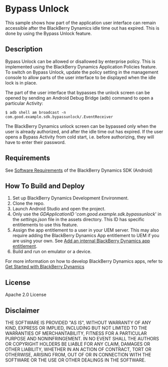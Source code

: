# Bypass Unlock

This sample shows how part of the application user interface can remain accessible after the BlackBerry Dynamics idle time out has expired. This is done
by using the Bypass Unlock feature.

## Description

Bypass Unlock can be allowed or disallowed by enterprise policy. This is implemented using the BlackBerry Dynamics Application Policies feature. To switch on Bypass Unlock, update the policy setting in the management console to allow parts of the user interface to be displayed when the idle lock is in place.

The part of the user interface that bypasses the unlock screen can be opened by sending an Android Debug Bridge (adb) command to open a particular Activity:

	$ adb shell am broadcast -n com.good.example.sdk.bypassunlock/.EventReceiver

The BlackBerry Dynamics unlock screen can be bypassed only when the user is already authorized, and after the idle time out has expired. If the user opens a Bypass Activity from cold start, i.e. before authorizing, they will have to enter their password.

## Requirements

See [Software Requirements](https://docs.blackberry.com/en/development-tools/blackberry-dynamics-sdk-android/current/blackberry-dynamics-sdk-android-devguide/gwj1489687014271) of the BlackBerry Dynamics SDK (Android) 

## How To Build and Deploy

1. Set up BlackBerry Dynamics Development Environment.
2. Clone the repo. 
3. Launch Android Studio and open the project.
4. Only use the *GDApplicationID* '*com.good.example.sdk.bypassunlock*' in the *settings.json* file in the assets directory. This ID has specific entitlements to use this feature.
5. Assign the app entitlement to a user in your UEM server. This may also require adding the BlackBerry Dynamics App entitlement to UEM if you are using your own. See [Add an internal BlackBerry Dynamics app entitlement](https://docs.blackberry.com/en/endpoint-management/blackberry-uem/current/managing-apps/managing-blackberry-dynamics-apps).
6. Build and run on emulator or a device.

For more information on how to develop BlackBerry Dynamics apps, refer to [Get Started with BlackBerry Dynamics](https://developers.blackberry.com/us/en/resources/get-started/blackberry-dynamics-getting-started) 

## License

Apache 2.0 License

## Disclaimer

THE SOFTWARE IS PROVIDED "AS IS", WITHOUT WARRANTY OF ANY KIND, EXPRESS OR IMPLIED, INCLUDING BUT NOT LIMITED TO THE WARRANTIES OF MERCHANTABILITY, FITNESS FOR A PARTICULAR PURPOSE AND NONINFRINGEMENT. IN NO EVENT SHALL THE AUTHORS OR COPYRIGHT HOLDERS BE LIABLE FOR ANY CLAIM, DAMAGES OR OTHER LIABILITY, WHETHER IN AN ACTION OF CONTRACT, TORT OR OTHERWISE, ARISING FROM, OUT OF OR IN CONNECTION WITH THE SOFTWARE OR THE USE OR OTHER DEALINGS IN THE SOFTWARE.
